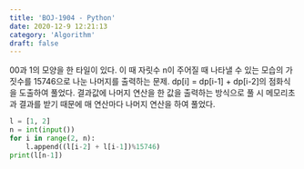 ```yaml
---
title: 'BOJ-1904 - Python'
date: 2020-12-9 12:21:13
category: 'Algorithm'
draft: false
---
```

00과 1의 모양을 한 타일이 있다. 이 때 자릿수 n이 주어질 때 나타낼 수 있는 모습의 가짓수를 15746으로 나눈 나머지를 출력하는 문제. dp[i] = dp[i-1] + dp[i-2]의 점화식을 도출하여 풀었다. 결과값에 나머지 연산을 한 값을 출력하는 방식으로 풀 시 메모리초과 결과를 받기 때문에 매 연산마다 나머지 연산을 하여 풀었다.
```python
l = [1, 2]
n = int(input())
for i in range(2, n):
    l.append((l[i-2] + l[i-1])%15746)
print(l[n-1])

```